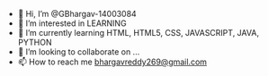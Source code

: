 - 👋 Hi, I’m @GBhargav-14003084
- 👀 I’m interested in LEARNING
- 🌱 I’m currently learning HTML, HTML5, CSS, JAVASCRIPT, JAVA, PYTHON
- 💞️ I’m looking to collaborate on ...
- 📫 How to reach me bhargavreddy269@gmail.com

<!---
GBhargav-14003084/GBhargav-14003084 is a ✨ special ✨ repository because its `README.md` (this file) appears on your GitHub profile.
You can click the Preview link to take a look at your changes.
--->
